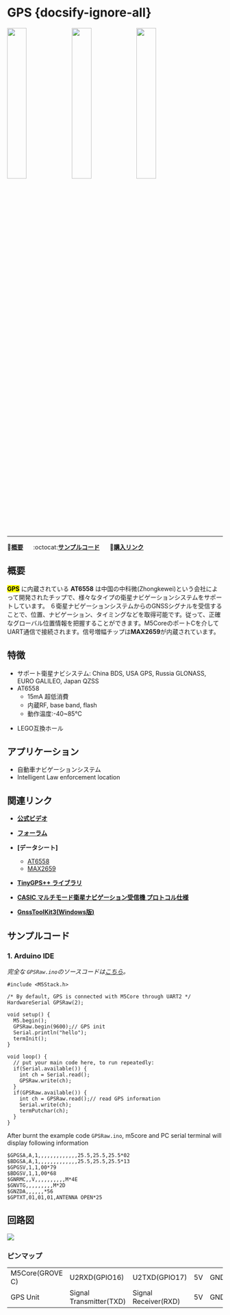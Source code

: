 # GPS {docsify-ignore-all}

<img src="assets/img/product_pics/unit/unit_gps_01.png" width="30%" height="30%"><img src="assets/img/product_pics/unit/unit_gps_02.png" width="30%" height="30%"><img src="assets/img/product_pics/unit/unit_gps_grove_c.png" width="30%" height="30%">

***

:memo:**[概要](#概要)**&nbsp;&nbsp;&nbsp;&nbsp;&nbsp;&nbsp;:octocat:**[サンプルコード](#サンプルコード)**&nbsp;&nbsp;&nbsp;&nbsp;&nbsp;&nbsp;🛒**[購入リンク](https://www.aliexpress.com/store/product/M5Stack-Official-GPS-BDS-Mini-Unit-Board-AT6558-MAX2659-with-GROVE-Port-UART-Interface-M5GO-M5Stack/3226069_32959837627.html)**

<!-- :memo:**[概要](#概要)**&nbsp;&nbsp;&nbsp;&nbsp;&nbsp;&nbsp;:octocat:**[サンプルコード](#サンプルコード)**&nbsp;&nbsp;&nbsp;&nbsp;&nbsp;&nbsp;:electric_plug:**[回路図](#回路図)**&nbsp;&nbsp;&nbsp;&nbsp;&nbsp;&nbsp;🛒**[Purchase](https://pt.aliexpress.com/store/product/M5Stack-Official-GPS-BDS-Mini-Unit-Board-AT6558-MAX2659-with-GROVE-Port-UART-Interface-M5GO-M5Stack/3226069_32959837627.html?spm=a2g03.12010615.8148356.4.d2df160dp0aQSw)** -->

## 概要

**<mark>GPS</mark>** に内蔵されている **AT6558** は中国の中科微(Zhongkewei)という会社によって開発されたチップで、様々なタイプの衛星ナビゲーションシステムをサポートしています。 ６衛星ナビゲーションシステムからのGNSSシグナルを受信することで、位置、ナビゲーション、タイミングなどを取得可能です。従って、正確なグローバル位置情報を把握することができます。M5CoreのポートCを介してUART通信で接続されます。信号増幅チップは**MAX2659**が内蔵されています。

## 特徴

- サポート衛星ナビシステム: China BDS, USA GPS, Russia GLONASS, EURO GALILEO, Japan QZSS
- AT6558
  - 15mA 超低消費
  - 内蔵RF, base band, flash
  - 動作温度:-40~85℃
<!-- - GROVE接口，支持[UIFlow](http://flow.m5stack.com)编程，[Arduino](http://www.arduino.cc)编程 -->
- LEGO互換ホール

## アプリケーション

- 自動車ナビゲーションシステム
- Intelligent Law enforcement location

## 関連リンク

- **[公式ビデオ](https://i.youku.com/i/UNjE1ODA2MzE0OA==?spm=a2hzp.8253869.0.0)**

- **[フォーラム](http://forum.m5stack.com/)**

- **[データシート]**
  - [AT6558](http://www.icofchina.com/d/file/xiazai/2016-12-05/b1be6f481cdf9d773b963ab30a2d11d8.pdf)
  - [MAX2659](https://datasheets.maximintegrated.com/en/ds/MAX2659.pdf)

- **[TinyGPS++ ライブラリ](http://arduiniana.org/libraries/tinygpsplus/)**

- **[CASIC マルチモード衛星ナビゲーション受信機 プロトコル仕様](http://www.icofchina.com/d/file/xiazai/2017-05-02/ea0cdd3d81eeebcc657b5dbca80925ee.pdf)**

- **[GnssToolKit3(Windows版)](http://www.icofchina.com/d/file/xiazai/2018-05-23/2b29a8da746eec0ef1dcd9deae895298.zip)**

## サンプルコード

### 1. Arduino IDE

*完全な `GPSRaw.ino`のソースコードは[こちら](https://github.com/m5stack/M5-ProductExampleCodes/tree/master/Unit/GPS/Arduino)。*

```arduino
#include <M5Stack.h>

/* By default, GPS is connected with M5Core through UART2 */
HardwareSerial GPSRaw(2);

void setup() {
  M5.begin();
  GPSRaw.begin(9600);// GPS init
  Serial.println("hello");
  termInit();
}

void loop() {
  // put your main code here, to run repeatedly:
  if(Serial.available()) {
    int ch = Serial.read();
    GPSRaw.write(ch);
  }
  if(GPSRaw.available()) {
    int ch = GPSRaw.read();// read GPS information
    Serial.write(ch);
    termPutchar(ch);
  }
}
```

After burnt the example code `GPSRaw.ino`, m5core and PC serial terminal will display following information

```
$GPGSA,A,1,,,,,,,,,,,,,25.5,25.5,25.5*02
$BDGSA,A,1,,,,,,,,,,,,,25.5,25.5,25.5*13
$GPGSV,1,1,00*79
$BDGSV,1,1,00*68
$GNRMC,,V,,,,,,,,,,M*4E
$GNVTG,,,,,,,,,M*2D
$GNZDA,,,,,,*56
$GPTXT,01,01,01,ANTENNA OPEN*25
```

## 回路図

<img src="assets/img/product_pics/unit/gps_sch.png">

### ピンマップ

<table>
 <tr><td>M5Core(GROVE C)</td><td>U2RXD(GPIO16)</td><td>U2TXD(GPIO17)</td><td>5V</td><td>GND</td></tr>
 <tr><td>GPS Unit</td><td>Signal Transmitter(TXD)</td><td>Signal Receiver(RXD)</td><td>5V</td><td>GND</td></tr>
</table>
